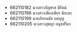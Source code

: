 - 662110182 นางสาวกัญชรส มีรัตน์
- 662110198 นางสาวเพียงเพียร นิยะตะ
- 662110199 นายภัทรดนัย ยศบุญ
- 662110205 นางสาวสุชญา อนุชปรีดา
